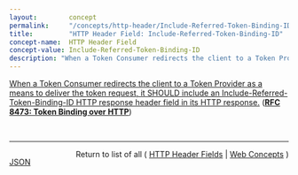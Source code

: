 ```yaml
---
layout:        concept
permalink:     "/concepts/http-header/Include-Referred-Token-Binding-ID"
title:         "HTTP Header Field: Include-Referred-Token-Binding-ID"
concept-name:  HTTP Header Field
concept-value: Include-Referred-Token-Binding-ID
description: "When a Token Consumer redirects the client to a Token Provider as a means to deliver the token request, it SHOULD include an Include-Referred-Token-Binding-ID HTTP response header field in its HTTP response."
---
```


[When a Token Consumer redirects the client to a Token Provider as a means to deliver the token request, it SHOULD include an Include-Referred-Token-Binding-ID HTTP response header field in its HTTP response.](https://datatracker.ietf.org/doc/html/rfc8473#section-5.3 "Read documentation for HTTP Header Field &#34;Include-Referred-Token-Binding-ID&#34;") (**[RFC 8473: Token Binding over HTTP](/specs/IETF/RFC/8473 "This document describes a collection of mechanisms that allow HTTP servers to cryptographically bind security tokens (such as cookies and OAuth tokens) to TLS connections. We describe both first-party and federated scenarios. In a first-party scenario, an HTTP server is able to cryptographically bind the security tokens that it issues to a client -- and that the client subsequently returns to the server -- to the TLS connection between the client and the server. Such bound security tokens are protected from misuse, since the server can generally detect if they are replayed inappropriately, e.g., over other TLS connections. Federated Token Bindings, on the other hand, allow servers to cryptographically bind security tokens to a TLS connection that the client has with a different server than the one issuing the token.")**)

<br/>
<hr/>

<p style="float : left"><a href="./Include-Referred-Token-Binding-ID.json" title="JSON representing this particular Web Concept value">JSON</a></p>
<p style="text-align: right">Return to list of all ( <a href="../http-header/">HTTP Header Fields</a> | <a href="../">Web Concepts</a> )</p>
